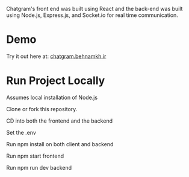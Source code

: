 Chatgram's front end was built using React and the back-end was built using Node.js, Express.js, and Socket.io for real time communication.

# Demo
Try it out here at: [chatgram.behnamkh.ir](https://chatgram.behnamkh.ir/)

# Run Project Locally
Assumes local installation of Node.js

Clone or fork this repository. 

CD into both the frontend and the backend

Set the .env

Run npm install on both client and backend

Run npm start frontend

Run npm run dev backend
